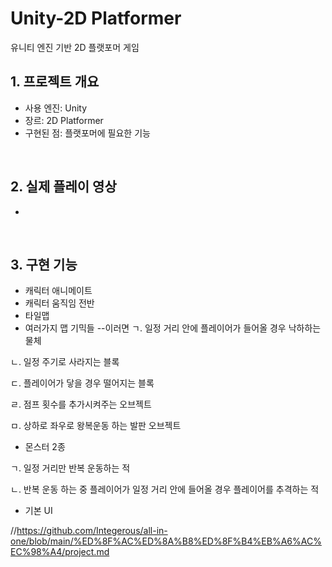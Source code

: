 # Unity-2D Platformer
유니티 엔진 기반 2D 플랫포머 게임

## 1. 프로젝트 개요
- 사용 엔진: Unity
- 장르: 2D Platformer
- 구현된 점: 플랫포머에 필요한 기능
</br>

## 2. 실제 플레이 영상
- 
</br>

## 3. 구현 기능
- 캐릭터 애니메이트
- 캐릭터 움직임 전반
- 타일맵
- 여러가지 맵 기믹들
--이러면
ㄱ. 일정 거리 안에 플레이어가 들어올 경우 낙하하는 물체
 
ㄴ. 일정 주기로 사라지는 블록
 
ㄷ. 플레이어가 닿을 경우 떨어지는 블록
 
ㄹ. 점프 횟수를 추가시켜주는 오브젝트

ㅁ. 상하로 좌우로 왕복운동 하는 발판 오브젝트
 
- 몬스터 2종

ㄱ. 일정 거리만 반복 운동하는 적
 
ㄴ. 반복 운동 하는 중 플레이어가 일정 거리 안에 들어올 경우 플레이어를 추격하는 적
 
- 기본 UI



//https://github.com/Integerous/all-in-one/blob/main/%ED%8F%AC%ED%8A%B8%ED%8F%B4%EB%A6%AC%EC%98%A4/project.md
